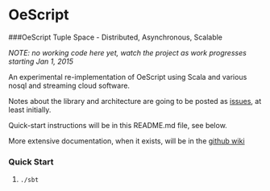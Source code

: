 OeScript
========

###OeScript Tuple Space - Distributed, Asynchronous, Scalable

_NOTE: no working code here yet, watch the project as work progresses starting Jan 1, 2015_

An experimental re-implementation of OeScript using Scala and various nosql and streaming cloud software.

Notes about the library and architecture are going to be posted as [issues](https://github.com/navicore/OeScript/issues), at least initially.

Quick-start instructions will be in this README.md file, see below.

More extensive documentation, when it exists, will be in the [github wiki](https://github.com/navicore/oescript/wiki)

### Quick Start

1. `./sbt`

